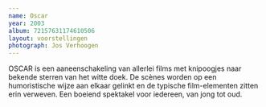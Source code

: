 ```yaml
---
name: Oscar
year: 2003
album: 72157631174610506
layout: voorstellingen
photograph: Jos Verhoogen
---
```

OSCAR is een aaneenschakeling van allerlei films met knipoogjes naar bekende sterren van het witte doek. De scènes worden op een humoristische wijze aan elkaar gelinkt en de typische film-elementen zitten erin verweven. Een boeiend spektakel voor iedereen, van jong tot oud.

